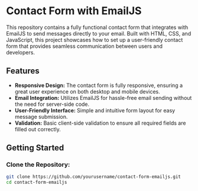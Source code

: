 # Contact Form with EmailJS

This repository contains a fully functional contact form that integrates with EmailJS to send messages directly to your email. Built with HTML, CSS, and JavaScript, this project showcases how to set up a user-friendly contact form that provides seamless communication between users and developers.

## Features

- **Responsive Design:** The contact form is fully responsive, ensuring a great user experience on both desktop and mobile devices.
- **Email Integration:** Utilizes EmailJS for hassle-free email sending without the need for server-side code.
- **User-Friendly Interface:** Simple and intuitive form layout for easy message submission.
- **Validation:** Basic client-side validation to ensure all required fields are filled out correctly.

## Getting Started

### Clone the Repository:

```bash
git clone https://github.com/yourusername/contact-form-emailjs.git
cd contact-form-emailjs
